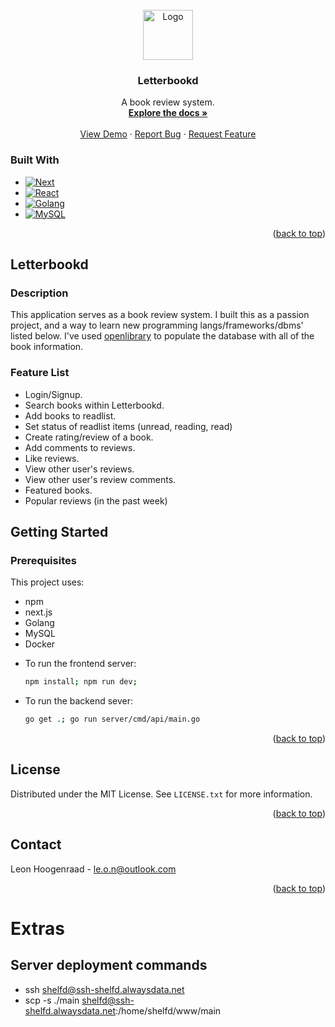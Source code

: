 <br />
<div align="center">
  <a href="https://github.com/lhoogenraad/shelfd">
    <img src="images/logo.png" alt="Logo" width="80" height="80">
  </a>
<a id="readme-top"></a>

<h3 align="center">Letterbookd</h3>

  <p align="center">
    A book review system.
    <br />
    <a href="https://github.com/lhoogenraad/letterbookd"><strong>Explore the docs »</strong></a>
    <br />
    <br />
    <a href="https://github.com/lhoogenraad/letterbookd">View Demo</a>
    ·
    <a href="https://github.com/lhoogenraad/letterbookd/issues/new?labels=bug&template=bug-report---.md">Report Bug</a>
    ·
    <a href="https://github.com/lhoogenraad/letterbookd/issues/new?labels=enhancement&template=feature-request---.md">Request Feature</a>
  </p>
</div>


### Built With

* [![Next][Next.js]][Next-url]
* [![React][React.js]][React-url]
* [![Golang][Golang.com]][Golang-url]
* [![MySQL][MySQL.com]][MySQL-url]

<p align="right">(<a href="#readme-top">back to top</a>)</p>

## Letterbookd

### Description

This application serves as a book review system. I built this as a passion project, and a
way to learn new programming langs/frameworks/dbms' listed below.
I've used [openlibrary](https://openlibrary.org/) to populate the database with all of the book information.


### Feature List

- Login/Signup.
- Search books within Letterbookd.
- Add books to readlist.
- Set status of readlist items (unread, reading, read)
- Create rating/review of a book.
- Add comments to reviews.
- Like reviews.
- View other user's reviews.
- View other user's review comments.
- Featured books.
- Popular reviews (in the past week)


## Getting Started

### Prerequisites

This project uses:
- npm
- next.js
- Golang
- MySQL
- Docker


* To run the frontend server:
  ```sh
  npm install; npm run dev;
  ```

* To run the backend sever:
    ```sh
    go get .; go run server/cmd/api/main.go
    ```

<p align="right">(<a href="#readme-top">back to top</a>)</p>

<!-- LICENSE -->
## License

Distributed under the MIT License. See `LICENSE.txt` for more information.

<p align="right">(<a href="#readme-top">back to top</a>)</p>



<!-- CONTACT -->
## Contact

Leon Hoogenraad - le.o.n@outlook.com

<p align="right">(<a href="#readme-top">back to top</a>)</p>



<!-- MARKDOWN LINKS & IMAGES -->
<!-- https://www.markdownguide.org/basic-syntax/#reference-style-links -->
[contributors-shield]: https://img.shields.io/github/contributors/lhoogenraad/letterbookd.svg?style=for-the-badge
[contributors-url]: https://github.com/lhoogenraad/letterbookd/graphs/contributors
[forks-shield]: https://img.shields.io/github/forks/lhoogenraad/letterbookd.svg?style=for-the-badge
[forks-url]: https://github.com/lhoogenraad/letterbookd/network/members
[stars-shield]: https://img.shields.io/github/stars/lhoogenraad/letterbookd.svg?style=for-the-badge
[stars-url]: https://github.com/lhoogenraad/letterbookd/stargazers
[issues-shield]: https://img.shields.io/github/issues/lhoogenraad/letterbookd.svg?style=for-the-badge
[issues-url]: https://github.com/lhoogenraad/letterbookd/issues
[license-shield]: https://img.shields.io/github/license/lhoogenraad/letterbookd.svg?style=for-the-badge
[license-url]: https://github.com/lhoogenraad/letterbookd/blob/master/LICENSE.txt
[linkedin-shield]: https://img.shields.io/badge/-LinkedIn-black.svg?style=for-the-badge&logo=linkedin&colorB=555
[linkedin-url]: https://linkedin.com/in/linkedin_username
[product-screenshot]: images/screenshot.png
[Next.js]: https://img.shields.io/badge/next.js-000000?style=for-the-badge&logo=nextdotjs&logoColor=white
[Next-url]: https://nextjs.org/
[React.js]: https://img.shields.io/badge/React-20232A?style=for-the-badge&logo=react&logoColor=61DAFB
[React-url]: https://reactjs.org/
[Vue.js]: https://img.shields.io/badge/Vue.js-35495E?style=for-the-badge&logo=vuedotjs&logoColor=4FC08D
[Vue-url]: https://vuejs.org/
[Angular.io]: https://img.shields.io/badge/Angular-DD0031?style=for-the-badge&logo=angular&logoColor=white
[Angular-url]: https://angular.io/
[Svelte.dev]: https://img.shields.io/badge/Svelte-4A4A55?style=for-the-badge&logo=svelte&logoColor=FF3E00
[Svelte-url]: https://svelte.dev/
[Laravel.com]: https://img.shields.io/badge/Laravel-FF2D20?style=for-the-badge&logo=laravel&logoColor=white
[Laravel-url]: https://laravel.com
[Bootstrap.com]: https://img.shields.io/badge/Bootstrap-563D7C?style=for-the-badge&logo=bootstrap&logoColor=white
[Bootstrap-url]: https://getbootstrap.com
[JQuery.com]: https://img.shields.io/badge/jQuery-0769AD?style=for-the-badge&logo=jquery&logoColor=white
[JQuery-url]: https://jquery.com 
[Golang.com]: https://img.shields.io/badge/Go-00ADD8?logo=Go&logoColor=white&style=for-the-badge
[Golang-url]: https://go.dev
[MySQL.com]: https://shields.io/badge/MySQL-lightgrey?logo=mysql&style=plastic&logoColor=white&labelColor=blue
[MySQL-url]: https://www.mysql.com/



# Extras

## Server deployment commands

- ssh shelfd@ssh-shelfd.alwaysdata.net
- scp -s ./main shelfd@ssh-shelfd.alwaysdata.net:/home/shelfd/www/main

